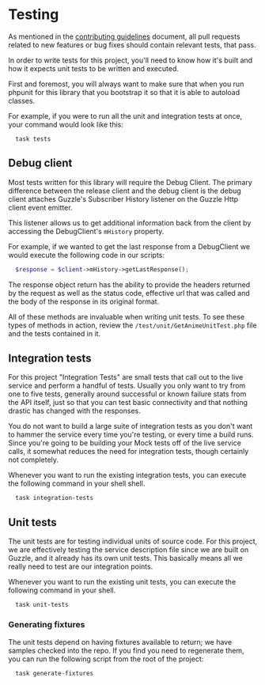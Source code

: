 # Testing

As mentioned in the [contributing guidelines](CONTRIBUTING.md) document, all
pull requests related to new features or bug fixes should contain relevant
tests, that pass.

In order to write tests for this project, you'll need to know how it's built
and how it expects unit tests to be written and executed.

First and foremost, you will always want to make sure that when you run
phpunit for this library that you bootstrap it so that it is able to
autoload classes.

For example, if you were to run all the unit and integration tests at once,
your command would look like this:

```shell
  task tests
```

## Debug client

Most tests written for this library will require the Debug Client. The
primary difference between the release client and the debug client is
the debug client attaches Guzzle's Subscriber History listener on the
Guzzle Http client event emitter.

This listener allows us to get additional information back from the client
by accessing the DebugClient's `mHistory` property.

For example, if we wanted to get the last response from a DebugClient we
would execute the following code in our scripts:

```php
  $response = $client->mHistory->getLastResponse();
```

The response object return has the ability to provide the headers returned
by the request as well as the status code, effective url that was called
and the body of the response in its original format.

All of these methods are invaluable when writing unit tests. To see these
types of methods in action, review the `/test/unit/GetAnimeUnitTest.php`
file and the tests contained in it.

## Integration tests

For this project "Integration Tests" are small tests that call out to the
live service and perform a handful of tests. Usually you only want to try
from one to five tests, generally around successful or known failure stats from
the API itself, just so that you can test basic connectivity and that
nothing drastic has changed with the responses.

You do not want to build a large suite of integration tests as you don't
want to hammer the service every time you're testing, or every time a build
runs. Since you're going to be building your Mock tests off of the live
service calls, it somewhat reduces the need for integration tests, though
certainly not completely.

Whenever you want to run the existing integration tests, you can execute the
following command in your shell shell.

```shell
  task integration-tests
```

## Unit tests

The unit tests are for testing individual units of source code. For this project, we are effectively testing the service
description file since we are built on Guzzle, and it already has its own unit tests. This basically means all we really
need to test are our integration points.

Whenever you want to run the existing unit tests, you can execute the following command in your shell.

```shell
  task unit-tests
```

### Generating fixtures

The unit tests depend on having fixtures available to return; we have samples checked into the repo. If you find you
need to regenerate them, you can run the following script from the root of the project:

```shell
  task generate-fixtures
```
